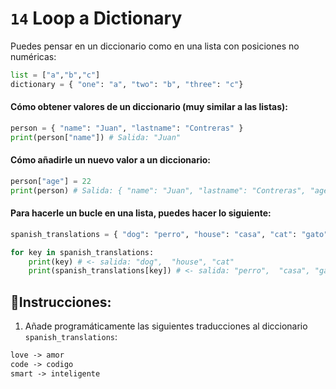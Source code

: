 # `14` Loop a Dictionary

Puedes pensar en un diccionario como en una lista con posiciones no numéricas:

```python
list = ["a","b","c"]
dictionary = { "one": "a", "two": "b", "three": "c"}
```

#### Cómo obtener valores de un diccionario (muy similar a las listas):

```python
person = { "name": "Juan", "lastname": "Contreras" }
print(person["name"]) # Salida: "Juan"
```

#### Cómo añadirle un nuevo valor a un diccionario:

```python
person["age"] = 22
print(person) # Salida: { "name": "Juan", "lastname": "Contreras", "age": 22 }
```

#### Para hacerle un bucle en una lista, puedes hacer lo siguiente:

```python
spanish_translations = { "dog": "perro", "house": "casa", "cat": "gato" }

for key in spanish_translations:
    print(key) # <- salida: "dog",  "house", "cat"
    print(spanish_translations[key]) # <- salida: "perro",  "casa", "gato"
```

## 📝Instrucciones:

1. Añade programáticamente las siguientes traducciones al diccionario `spanish_translations`:

```txt
love -> amor
code -> codigo
smart -> inteligente
```
